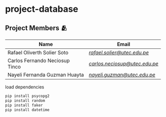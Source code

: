 # project-database


## Project Members 🫂

| Name                           | Email                                       |
|--------------------------------|---------------------------------------------|
| Rafael Oliverth Solier Soto    | [*rafael.solier@utec.edu.pe*](mailto:**)  |
| Carlos Fernando Neciosup Tinco | [*carlos.neciosup@utec.edu.pe*](mailto:**)    |
| Nayeli Fernanda Guzman Huayta  | [*nayeli.guzman@utec.edu.pe*](mailto:**) |


load dependencies

```bash
pip install psycopg2
pip install random
pip install faker
pip install datetime
